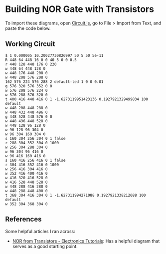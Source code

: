 # Building NOR Gate with Transistors

To import these diagrams, open [Circuit.js](https://www.falstad.com/circuit/circuitjs.html), go to File > Import from Text, and paste the code below. 

## Working Circuit

```
$ 1 0.000005 10.20027730826997 50 5 50 5e-11
R 448 64 448 16 0 0 40 5 0 0 0.5
r 448 128 448 176 0 220
w 448 64 448 128 0
w 448 176 448 208 0
w 448 208 576 208 0
162 576 224 576 288 2 default-led 1 0 0 0.01
g 576 320 576 352 0 0
w 576 208 576 224 0
w 576 288 576 320 0
t 400 416 448 416 0 1 -1.6273119951423136 0.1927921329499834 100 default
w 448 208 448 288 0
w 448 432 448 496 0
g 448 528 448 576 0 0
w 448 496 448 528 0
w 448 128 96 128 0
w 96 128 96 304 0
w 96 304 160 304 0
s 160 304 256 304 0 1 false
r 288 304 352 304 0 1000
w 256 304 288 304 0
w 96 304 96 416 0
w 96 416 160 416 0
s 160 416 256 416 0 1 false
r 304 416 352 416 0 1000
w 256 416 304 416 0
w 352 416 400 416 0
w 416 320 416 528 0
w 416 528 448 528 0
w 448 288 416 288 0
w 448 288 448 400 0
t 368 304 416 304 0 1 -1.627311994271088 0.1927921338212088 100 default
w 352 304 368 304 0
```

## References

Some helpful articles I ran across:

- [NOR from Transistors - Electronics Tutorials](https://www.electronics-tutorials.ws/logic/logic_6.html): Has a helpful diagram that serves as a good starting point.
